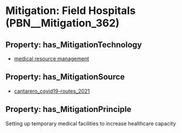 # Mitigation: __Field Hospitals__ (PBN__Mitigation_362)

## Property: has_MitigationTechnology

* [medical resource management](../Technology/PBN__Technology_3186)

## Property: has_MitigationSource

* [cantarero_covid19-routes_2021](../Article/PBN__Article_201)

## Property: has_MitigationPrinciple

Setting up temporary medical facilities to increase healthcare capacity


